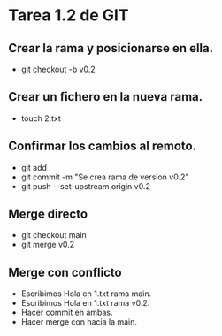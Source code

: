# Tarea 1.2 de GIT

## Crear la rama y posicionarse en ella.
- git checkout -b v0.2

## Crear un fichero en la nueva rama.
- touch 2.txt

## Confirmar los cambios al remoto.
- git add .
- git commit -m "Se crea rama de version v0.2"
- git push --set-upstream origin v0.2

## Merge directo
- git checkout main
- git merge v0.2

## Merge con conflicto
- Escribimos Hola en 1.txt rama main.
- Escribimos Hola en 1.txt rama v0.2.
- Hacer commit en ambas.
- Hacer merge con hacia la main.